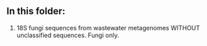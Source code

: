 ## In this folder:
1. 18S fungi sequences from wastewater metagenomes WITHOUT unclassified sequences. Fungi only.
